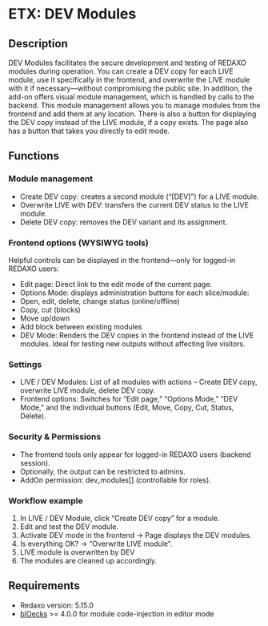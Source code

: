# ETX: DEV Modules

## Description

DEV Modules facilitates the secure development and testing of REDAXO modules during operation. You can create a DEV copy for each LIVE module, use it specifically in the frontend, and overwrite the LIVE module with it if necessary—without compromising the public site. In addition, the add-on offers visual module management, which is handled by calls to the backend. This module management allows you to manage modules from the frontend and add them at any location. There is also a button for displaying the DEV copy instead of the LIVE module, if a copy exists. The page also has a button that takes you directly to edit mode.

## Functions

### Module management

- Create DEV copy: creates a second module (“[DEV]”) for a LIVE module.
- Overwrite LIVE with DEV: transfers the current DEV status to the LIVE module.
- Delete DEV copy: removes the DEV variant and its assignment.

### Frontend options (WYSIWYG tools)

Helpful controls can be displayed in the frontend—only for logged-in REDAXO users:

- Edit page: Direct link to the edit mode of the current page.
- Options Mode: displays administration buttons for each slice/module:
- Open, edit, delete, change status (online/offline)
- Copy, cut (blocks)
- Move up/down
- Add block between existing modules
- DEV Mode: Renders the DEV copies in the frontend instead of the LIVE modules. Ideal for testing new outputs without affecting live visitors.

### Settings

- LIVE / DEV Modules: List of all modules with actions
  – Create DEV copy, overwrite LIVE module, delete DEV copy.
- Frontend options: Switches for “Edit page,” “Options Mode,” “DEV Mode,” and the individual buttons (Edit, Move, Copy, Cut, Status, Delete).

### Security & Permissions

- The frontend tools only appear for logged-in REDAXO users (backend session).
- Optionally, the output can be restricted to admins.
- AddOn permission: dev_modules[] (controllable for roles).

### Workflow example

1. In LIVE / DEV Module, click “Create DEV copy” for a module.
2. Edit and test the DEV module.
3. Activate DEV mode in the frontend → Page displays the DEV modules.
4. Is everything OK? → “Overwrite LIVE module”.
5. LIVE module is overwritten by DEV
6. The modules are cleaned up accordingly.

## Requirements

- Redaxo version: 5.15.0
- [blOecks](https://github.com/FriendsOfREDAXO/bloecks) >= 4.0.0 for module code-injection in editor mode
